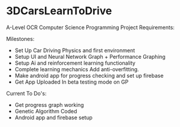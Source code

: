 # 3DCarsLearnToDrive
 A-Level OCR Computer Science Programming Project
Requirements:


Milestones:  
- Set Up Car Driving Physics and first environment  
- Setup UI and Neural Network Graph + Performance Graphing 
- Setup Ai and reinforcement learning functionality  
- Complete learning mechanics Add anti-overfitting. 
- Make android app for progress checking and set up firebase 
- Get App Uploaded In beta testing mode on GP 

Current To Do's:
- Get progress graph working
- Genetic Algorithm Coded
- Android app and firebase setup
